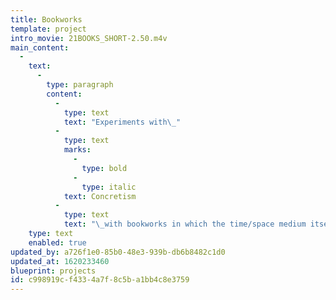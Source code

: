 ```yaml
---
title: Bookworks
template: project
intro_movie: 21BOOKS_SHORT-2.50.m4v
main_content:
  -
    text:
      -
        type: paragraph
        content:
          -
            type: text
            text: "Experiments with\_"
          -
            type: text
            marks:
              -
                type: bold
              -
                type: italic
            text: Concretism
          -
            type: text
            text: "\_with bookworks in which the time/space medium itself provides an intimate experience for content and meaning of all its parts."
    type: text
    enabled: true
updated_by: a726f1e0-85b0-48e3-939b-db6b8482c1d0
updated_at: 1620233460
blueprint: projects
id: c998919c-f433-4a7f-8c5b-a1bb4c8e3759
---
```

